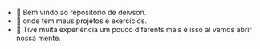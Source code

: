 - 👋 Bem vindo ao repositório de deivson.
- 👀 onde tem meus projetos e exercícios.
- 🌱 Tive muita experiência um pouco diferents mais é isso aí vamos abrir nossa mente.  
